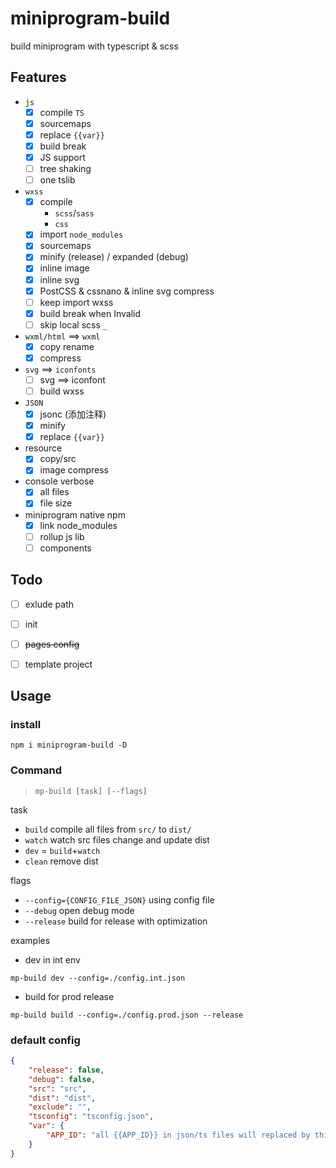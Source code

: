 # miniprogram-build

build miniprogram with typescript & scss 

## Features

* `js`
    * [x] compile `TS`
    * [x] sourcemaps
    * [x] replace `{{var}}`
    * [x] build break
    * [x] JS support
    * [ ] tree shaking
    * [ ] one tslib
* `wxss`
    * [x] compile
        * `scss`/`sass`
        * `css`
    * [x] import `node_modules`
    * [x] sourcemaps
    * [x] minify (release) / expanded (debug)
    * [x] inline image
    * [x] inline svg
    * [x] PostCSS & cssnano & inline svg compress
    * [ ] keep import wxss
    * [x] build break when Invalid
    * [ ] skip local scss `_`
* `wxml/html` ==> `wxml`
    * [x] copy rename
    * [x] compress
* `svg` ==> `iconfonts`
    * [ ] svg ==> iconfont 
    * [ ] build wxss
*  `JSON`
    * [x] jsonc (添加注释)
    * [x] minify
    * [x] replace `{{var}}`
* resource
    * [x] copy/src
    * [x] image compress
* console verbose
    * [x] all files
    * [x] file size
* miniprogram native npm
    * [x] link node_modules
    * [ ] rollup js lib
    * [ ] components

## Todo
* [ ] exlude path
* [ ] init
* [ ] ~~pages config~~
* [ ] template project



## Usage

### install 

```
npm i miniprogram-build -D
```

### Command

> `mp-build [task] [--flags]`

task

* `build` compile all files from `src/` to `dist/`
* `watch` watch src files change and update dist
* `dev` = `build`+`watch`
* `clean` remove dist

flags

* `--config={CONFIG_FILE_JSON}` using config file
* `--debug` open debug mode
* `--release` build for release with optimization


examples

* dev in int env
```
mp-build dev --config=./config.int.json 
```
* build for prod release
```
mp-build build --config=./config.prod.json --release 
```

### default config

```json
{
    "release": false,
    "debug": false,
    "src": "src",
    "dist": "dist",
    "exclude": "",
    "tsconfig": "tsconfig.json",
    "var": {
        "APP_ID": "all {{APP_ID}} in json/ts files will replaced by this value"
    }
}
```
